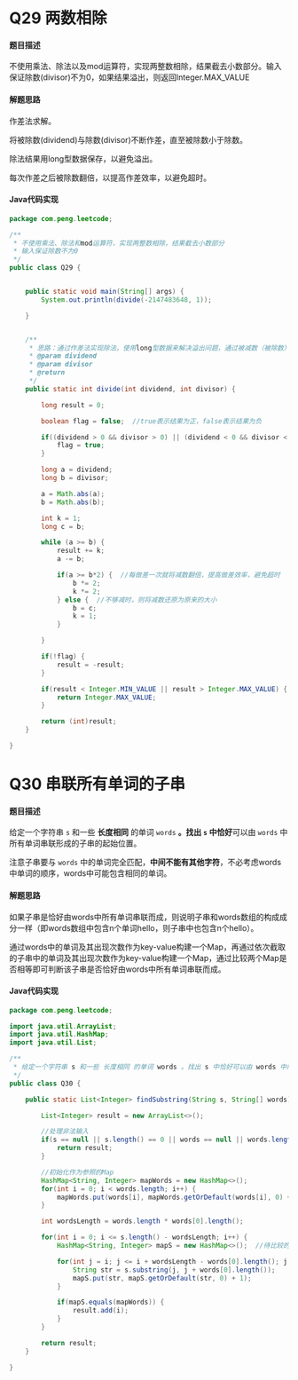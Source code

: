 # Q29 两数相除

#### 题目描述

不使用乘法、除法以及mod运算符，实现两整数相除，结果截去小数部分。输入保证除数(divisor)不为0，如果结果溢出，则返回Integer.MAX_VALUE

#### 解题思路

作差法求解。

将被除数(dividend)与除数(divisor)不断作差，直至被除数小于除数。

除法结果用long型数据保存，以避免溢出。

每次作差之后被除数翻倍，以提高作差效率，以避免超时。

#### Java代码实现

```java
package com.peng.leetcode;

/**
 * 不使用乘法、除法和mod运算符，实现两整数相除，结果截去小数部分
 * 输入保证除数不为0
 */
public class Q29 {


    public static void main(String[] args) {
        System.out.println(divide(-2147483648, 1));

    }


    /**
     * 思路：通过作差法实现除法，使用long型数据来解决溢出问题，通过被减数（被除数）的翻倍与还原避免超时
     * @param dividend
     * @param divisor
     * @return
     */
    public static int divide(int dividend, int divisor) {

        long result = 0;

        boolean flag = false;  //true表示结果为正，false表示结果为负

        if((dividend > 0 && divisor > 0) || (dividend < 0 && divisor < 0)) {
            flag = true;
        }

        long a = dividend;
        long b = divisor;

        a = Math.abs(a);
        b = Math.abs(b);

        int k = 1;
        long c = b;

        while (a >= b) {
            result += k;
            a -= b;

            if(a >= b*2) {  //每做差一次就将减数翻倍，提高做差效率，避免超时
                b *= 2;
                k *= 2;
            } else {  //不够减时，则将减数还原为原来的大小
                b = c;
                k = 1;
            }

        }

        if(!flag) {
            result = -result;
        }

        if(result < Integer.MIN_VALUE || result > Integer.MAX_VALUE) {
            return Integer.MAX_VALUE;
        }

        return (int)result;
    }

}

```



# Q30 串联所有单词的子串

#### 题目描述

给定一个字符串 `s` 和一些 **长度相同** 的单词 `words` **。**找出 `s` 中**恰好**可以由 `words` 中所有单词串联形成的子串的起始位置。

注意子串要与 `words` 中的单词完全匹配，**中间不能有其他字符**，不必考虑words中单词的顺序，words中可能包含相同的单词。

#### 解题思路

如果子串是恰好由words中所有单词串联而成，则说明子串和words数组的构成成分一样（即words数组中包含n个单词hello，则子串中也包含n个hello）。

通过words中的单词及其出现次数作为key-value构建一个Map，再通过依次截取的子串中的单词及其出现次数作为key-value构建一个Map，通过比较两个Map是否相等即可判断该子串是否恰好由words中所有单词串联而成。

#### Java代码实现

```java
package com.peng.leetcode;

import java.util.ArrayList;
import java.util.HashMap;
import java.util.List;

/**
 * 给定一个字符串 s 和一些 长度相同 的单词 words 。找出 s 中恰好可以由 words 中所有单词串联形成的子串的起始位置。
 */
public class Q30 {

    public static List<Integer> findSubstring(String s, String[] words) {

        List<Integer> result = new ArrayList<>();

        //处理非法输入
        if(s == null || s.length() == 0 || words == null || words.length == 0) {
            return result;
        }

        //初始化作为参照的Map
        HashMap<String, Integer> mapWords = new HashMap<>();
        for(int i = 0; i < words.length; i++) {
            mapWords.put(words[i], mapWords.getOrDefault(words[i], 0) + 1);
        }

        int wordsLength = words.length * words[0].length();

        for(int i = 0; i <= s.length() - wordsLength; i++) {
            HashMap<String, Integer> mapS = new HashMap<>();  //待比较的Map

            for(int j = i; j <= i + wordsLength - words[0].length(); j += words[0].length()) {
                String str = s.substring(j, j + words[0].length());
                mapS.put(str, mapS.getOrDefault(str, 0) + 1);  
            }

            if(mapS.equals(mapWords)) {
                result.add(i);
            }
        }

        return result;
    }

}

```



